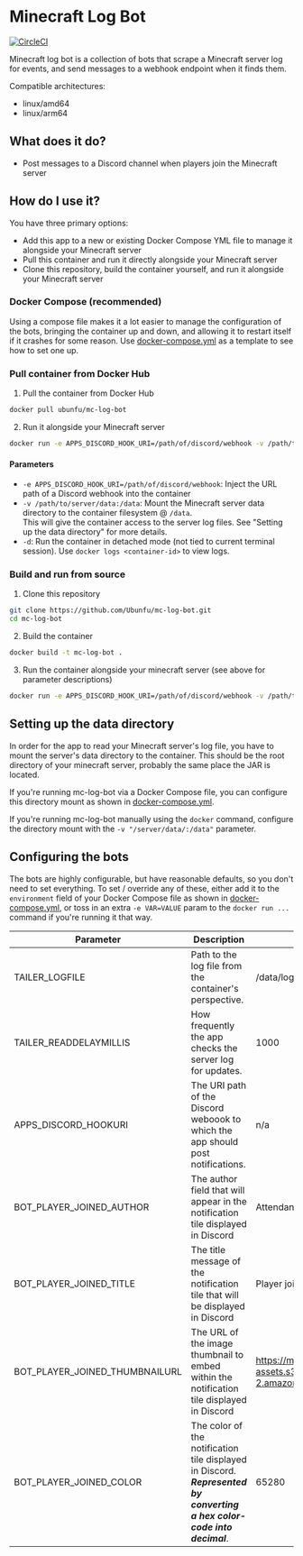 # Minecraft Log Bot
[![CircleCI](https://circleci.com/gh/Ubunfu/mc-log-bot.svg?style=svg)](https://circleci.com/gh/Ubunfu/mc-log-bot)

Minecraft log bot is a collection of bots that scrape a Minecraft server log for events, and send messages to a webhook
endpoint when it finds them.

Compatible architectures: 
* linux/amd64
* linux/arm64

## What does it do?
* Post messages to a Discord channel when players join the Minecraft server

## How do I use it?
You have three primary options:
* Add this app to a new or existing Docker Compose YML file to manage it alongside your Minecraft server
* Pull this container and run it directly alongside your Minecraft server
* Clone this repository, build the container yourself, and run it alongside your Minecraft server

### Docker Compose (recommended)
Using a compose file makes it a lot easier to manage the configuration of the bots, bringing the container up and down,
 and allowing it to restart itself if it crashes for some reason. Use [docker-compose.yml](docker-compose.yml) as a 
 template to see how to set one up.
 
### Pull container from Docker Hub
1. Pull the container from Docker Hub
```bash
docker pull ubunfu/mc-log-bot
```

2. Run it alongside your Minecraft server
```bash
docker run -e APPS_DISCORD_HOOK_URI=/path/of/discord/webhook -v /path/to/server/data:/data -d ubunfu/mc-log-bot
```

#### Parameters
* `-e APPS_DISCORD_HOOK_URI=/path/of/discord/webhook`: Inject the URL path of a Discord webhook into the container
* `-v /path/to/server/data:/data`: Mount the Minecraft server data directory to the container filesystem @ `/data`.  
    This will give the container access to the server log files. See "Setting up the data directory" for more details.
* `-d`: Run the container in detached mode (not tied to current terminal session).  Use `docker logs <container-id>` to 
    view logs.
    
### Build and run from source
1. Clone this repository
```bash
git clone https://github.com/Ubunfu/mc-log-bot.git
cd mc-log-bot
```

2. Build the container
```bash
docker build -t mc-log-bot .
```

3. Run the container alongside your minecraft server (see above for parameter descriptions)
```bash
docker run -e APPS_DISCORD_HOOK_URI=/path/of/discord/webhook -v /path/to/server/data:/data -d ubunfu/mc-log-bot
```

## Setting up the data directory
In order for the app to read your Minecraft server's log file, you have to mount the server's data directory to the 
container.  This should be the root directory of your minecraft server, probably the same place the JAR is located.

If you're running mc-log-bot via a Docker Compose file, you can configure this directory mount as shown in 
[docker-compose.yml](docker-compose.yml).

If you're running mc-log-bot manually using the `docker` command, configure the directory mount with the 
`-v "/server/data/:/data"` parameter.  

## Configuring the bots
The bots are highly configurable, but have reasonable defaults, so you don't need to set everything.  To set / override 
any of these, either add it to the `environment` field of your Docker Compose file as shown in 
[docker-compose.yml](docker-compose.yml), or toss in an extra `-e VAR=VALUE` param to the `docker run ...` command if 
you're running it that way.  

|Parameter | Description | Default | Required? |
|---       |---          | ---     | --- |
| TAILER_LOGFILE | Path to the log file from the container's perspective. | /data/logs/latest.log | No |
| TAILER_READDELAYMILLIS | How frequently the app checks the server log for updates. | 1000 | No |
| APPS_DISCORD_HOOKURI | The URI path of the Discord weboook to which the app should post notifications. | n/a | Yes |
| BOT_PLAYER_JOINED_AUTHOR | The author field that will appear in the notification tile displayed in Discord | Attendance Bot | No |
| BOT_PLAYER_JOINED_TITLE |  The title message of the notification tile that will be displayed in Discord | Player joined the server! | No |
| BOT_PLAYER_JOINED_THUMBNAILURL | The URL of the image thumbnail to embed within the notification tile displayed in Discord | https://mc-log-bot-assets.s3.us-east-2.amazonaws.com/pickaxe.png | No |
| BOT_PLAYER_JOINED_COLOR | The color of the notification tile displayed in Discord. ***Represented by converting a hex color-code into decimal***. | 65280 | No |